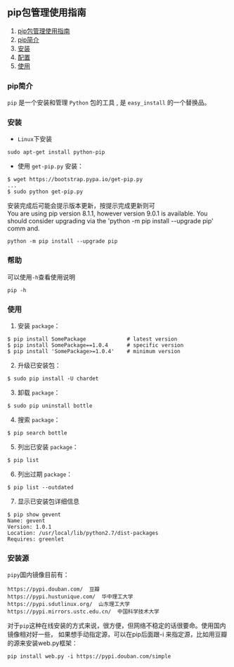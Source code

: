 ## pip包管理使用指南
1. [pip包管理使用指南](#pip包管理使用指南 "pip包管理使用指南")
1. [pip简介](#pip简介 "pip简介")
1. [安装](#安装 "安装")
1. [配置](#配置 "配置")
1. [使用](#使用 "使用")

### pip简介
`pip` 是一个安装和管理 `Python` 包的工具 , 是 `easy_install` 的一个替换品。  

### 安装
* `Linux`下安装    
```
sudo apt-get install python-pip
```
* 使用 `get-pip.py` 安装：  
```
$ wget https://bootstrap.pypa.io/get-pip.py
...
$ sudo python get-pip.py
```
安装完成后可能会提示版本更新，按提示完成更新则可  
You are using pip version 8.1.1, however version 9.0.1 is available.
You should consider upgrading via the 'python -m pip install --upgrade pip' comm
and.
```
python -m pip install --upgrade pip
```

### 帮助
可以使用`-h`查看使用说明  
```
pip -h
```
### 使用
1. 安装 `package`：
```
$ pip install SomePackage             # latest version
$ pip install SomePackage==1.0.4      # specific version
$ pip install 'SomePackage>=1.0.4'    # minimum version
```

2. 升级已安装包：
```
$ sudo pip install -U chardet
```

3. 卸载 `package`：
```
$ sudo pip uninstall bottle
```

4. 搜索 `package`：
```
$ pip search bottle
```

5. 列出已安装 `package`：
```
$ pip list
```

6. 列出过期 `package`：
```
$ pip list --outdated
```

7. 显示已安装包详细信息  
```
$ pip show gevent
Name: gevent
Version: 1.0.1
Location: /usr/local/lib/python2.7/dist-packages
Requires: greenlet
```

### 安装源
`pipy`国内镜像目前有：
```
https://pypi.douban.com/  豆瓣
https://pypi.hustunique.com/  华中理工大学
https://pypi.sdutlinux.org/  山东理工大学
https://pypi.mirrors.ustc.edu.cn/  中国科学技术大学
```
对于`pip`这种在线安装的方式来说，很方便，但网络不稳定的话很要命。使用国内镜像相对好一些，
如果想手动指定源，可以在pip后面跟-i 来指定源，比如用豆瓣的源来安装web.py框架：
```
pip install web.py -i https://pypi.douban.com/simple
```
